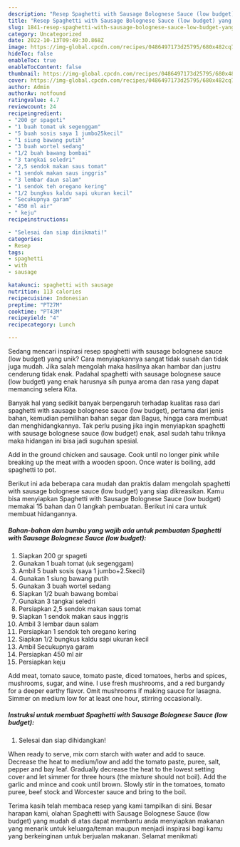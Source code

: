```yaml
---
description: "Resep Spaghetti with Sausage Bolognese Sauce (low budget) yang Enak"
title: "Resep Spaghetti with Sausage Bolognese Sauce (low budget) yang Enak"
slug: 1841-resep-spaghetti-with-sausage-bolognese-sauce-low-budget-yang-enak
category: Uncategorized
date: 2022-10-13T09:49:30.868Z
image: https://img-global.cpcdn.com/recipes/0486497173d25795/680x482cq70/spaghetti-with-sausage-bolognese-sauce-low-budget-foto-resep-utama.jpg
hideToc: false
enableToc: true
enableTocContent: false
thumbnail: https://img-global.cpcdn.com/recipes/0486497173d25795/680x482cq70/spaghetti-with-sausage-bolognese-sauce-low-budget-foto-resep-utama.jpg
cover: https://img-global.cpcdn.com/recipes/0486497173d25795/680x482cq70/spaghetti-with-sausage-bolognese-sauce-low-budget-foto-resep-utama.jpg
author: Admin
authorAv: notfound
ratingvalue: 4.7
reviewcount: 24
recipeingredient:
- "200 gr spageti"
- "1 buah tomat uk segenggam"
- "5 buah sosis saya 1 jumbo25kecil"
- "1 siung bawang putih"
- "3 buah wortel sedang"
- "1/2 buah bawang bombai"
- "3 tangkai seledri"
- "2,5 sendok makan saus tomat"
- "1 sendok makan saus inggris"
- "3 lembar daun salam"
- "1 sendok teh oregano kering"
- "1/2 bungkus kaldu sapi ukuran kecil"
- "Secukupnya garam"
- "450 ml air"
- " keju"
recipeinstructions:

- "Selesai dan siap dinikmati!"
categories:
- Resep
tags:
- spaghetti
- with
- sausage

katakunci: spaghetti with sausage 
nutrition: 113 calories
recipecuisine: Indonesian
preptime: "PT27M"
cooktime: "PT43M"
recipeyield: "4"
recipecategory: Lunch

---
```





Sedang mencari inspirasi resep spaghetti with sausage bolognese sauce (low budget) yang unik? Cara menyiapkannya sangat tidak susah dan tidak juga mudah. Jika salah mengolah maka hasilnya akan hambar dan justru cenderung tidak enak. Padahal spaghetti with sausage bolognese sauce (low budget) yang enak harusnya sih punya aroma dan rasa yang dapat memancing selera Kita.





Banyak hal yang sedikit banyak berpengaruh terhadap kualitas rasa dari spaghetti with sausage bolognese sauce (low budget), pertama dari jenis bahan, kemudian pemilihan bahan segar dan Bagus, hingga cara membuat dan menghidangkannya. Tak perlu pusing jika ingin menyiapkan spaghetti with sausage bolognese sauce (low budget) enak,      asal sudah tahu triknya maka hidangan ini bisa jadi suguhan spesial.














Add in the ground chicken and sausage. Cook until no longer pink while breaking up the meat with a wooden spoon. Once water is boiling, add spaghetti to pot.






Berikut ini ada beberapa cara mudah dan praktis dalam mengolah spaghetti with sausage bolognese sauce (low budget) yang siap dikreasikan. Kamu bisa menyiapkan Spaghetti with Sausage Bolognese Sauce (low budget) memakai 15 bahan dan 0 langkah pembuatan. Berikut ini cara untuk membuat hidangannya.

<!--inarticleads1-->

##### Bahan-bahan dan bumbu yang wajib ada untuk pembuatan Spaghetti with Sausage Bolognese Sauce (low budget):

1. Siapkan 200 gr spageti
1. Gunakan 1 buah tomat (uk segenggam)
1. Ambil 5 buah sosis (saya 1 jumbo+2.5kecil)
1. Gunakan 1 siung bawang putih
1. Gunakan 3 buah wortel sedang
1. Siapkan 1/2 buah bawang bombai
1. Gunakan 3 tangkai seledri
1. Persiapkan 2,5 sendok makan saus tomat
1. Siapkan 1 sendok makan saus inggris
1. Ambil 3 lembar daun salam
1. Persiapkan 1 sendok teh oregano kering
1. Siapkan 1/2 bungkus kaldu sapi ukuran kecil
1. Ambil Secukupnya garam
1. Persiapkan 450 ml air
1. Persiapkan  keju


Add meat, tomato sauce, tomato paste, diced tomatoes, herbs and spices, mushrooms, sugar, and wine. I use fresh mushrooms, and a red burgandy for a deeper earthy flavor. Omit mushrooms if making sauce for lasagna. Simmer on medium low for at least one hour, stirring occasionally. 

<!--inarticleads2-->

##### Instruksi untuk membuat Spaghetti with Sausage Bolognese Sauce (low budget):


1. Selesai dan siap dihidangkan!

When ready to serve, mix corn starch with water and add to sauce. Decrease the heat to medium/low and add the tomato paste, puree, salt, pepper and bay leaf. Gradually decrease the heat to the lowest setting cover and let simmer for three hours (the mixture should not boil). Add the garlic and mince and cook until brown. Slowly stir in the tomatoes, tomato puree, beef stock and Worcester sauce and bring to the boil. 

Terima kasih telah membaca resep yang kami tampilkan di sini. Besar harapan kami, olahan Spaghetti with Sausage Bolognese Sauce (low budget) yang mudah di atas dapat membantu anda menyiapkan makanan yang menarik untuk keluarga/teman maupun menjadi inspirasi bagi kamu yang berkeinginan untuk berjualan makanan. Selamat menikmati
